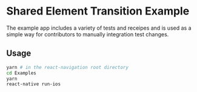 # Shared Element Transition Example

The example app includes a variety of tests and receipes and is used as a simple way for contributors to manually integration test changes.

## Usage

```bash
yarn # in the react-navigation root directory
cd Examples
yarn
react-native run-ios
```
